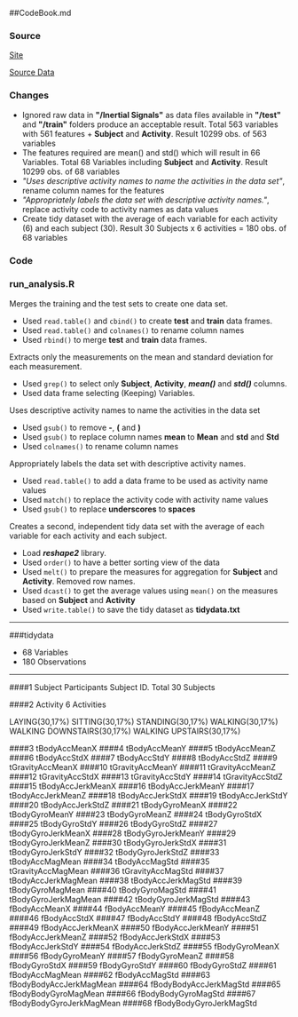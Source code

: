 ##CodeBook.md


### Source


[Site](http://archive.ics.uci.edu/ml/datasets/Human+Activity+Recognition+Using+Smartphones)

[Source Data](https://d396qusza40orc.cloudfront.net/getdata%2Fprojectfiles%2FUCI%20HAR%20Dataset.zip)


### Changes

* Ignored raw data in __"/Inertial Signals"__ as data files available in __"/test"__ and __"/train"__ folders produce an acceptable result.  Total 563 variables with 561 features + __Subject__ and __Activity__.  Result 10299 obs. of 563 variables
* The features required are mean() and std() which will result in 66 Variables.  Total 68 Variables including __Subject__ and __Activity__.  Result 10299 obs. of 68 variables
* _"Uses descriptive activity names to name the activities in the data set"_, rename column names for the features
* _"Appropriately labels the data set with descriptive activity names."_, replace activity code to activity names as data values
* Create tidy dataset with the average of each variable for each activity (6) and each subject (30).  Result 30 Subjects x 6 activities = 180 obs. of 68 variables


### Code


### run_analysis.R

Merges the training and the test sets to create one data set.


* Used ```read.table()``` and ```cbind()``` to create __test__ and __train__ data frames.
* Used ```read.table()``` and ```colnames()``` to rename column names
* Used ```rbind()``` to merge __test__ and __train__ data frames.


Extracts only the measurements on the mean and standard deviation for each measurement.

* Used ```grep()``` to select only __Subject__, __Activity__, __*mean()*__ and __*std()*__ columns.
* Used data frame selecting (Keeping) Variables.


Uses descriptive activity names to name the activities in the data set

* Used ```gsub()``` to remove __-__, __(__ and __)__
* Used ```gsub()``` to replace column names __mean__ to __Mean__ and __std__ and __Std__
* Used ```colnames()``` to rename column names

Appropriately labels the data set with descriptive activity names.
 
* Used ```read.table()``` to add a data frame to be used as activity name values
* Used ```match()``` to replace the activity code with activity name values
* Used ```gsub()``` to replace __underscores__ to __spaces__

Creates a second, independent tidy data set with the average of each variable for each activity and each subject.
 
* Load __*reshape2*__ library.
* Used ```order()``` to have a better sorting view of the data
* Used ```melt()``` to prepare the measures for aggregation for __Subject__ and __Activity__.  Removed row names.
* Used ```dcast()``` to get the average values using ```mean()``` on the measures based on __Subject__ and __Activity__
* Used ```write.table()``` to save the tidy dataset as __tidydata.txt__



-----------

###tidydata


* 68 Variables
* 180 Observations

-----------

####1   Subject
Participants Subject ID.  Total 30 Subjects

####2   Activity
6 Activities

LAYING(30,17%)
SITTING(30,17%)
STANDING(30,17%)
WALKING(30,17%)
WALKING DOWNSTAIRS(30,17%)
WALKING UPSTAIRS(30,17%)

####3   tBodyAccMeanX
####4   tBodyAccMeanY
####5   tBodyAccMeanZ
####6   tBodyAccStdX
####7   tBodyAccStdY
####8   tBodyAccStdZ
####9   tGravityAccMeanX
####10  tGravityAccMeanY
####11  tGravityAccMeanZ
####12  tGravityAccStdX
####13  tGravityAccStdY
####14  tGravityAccStdZ
####15  tBodyAccJerkMeanX
####16  tBodyAccJerkMeanY
####17  tBodyAccJerkMeanZ
####18  tBodyAccJerkStdX
####19  tBodyAccJerkStdY
####20  tBodyAccJerkStdZ
####21  tBodyGyroMeanX
####22  tBodyGyroMeanY
####23  tBodyGyroMeanZ
####24  tBodyGyroStdX
####25  tBodyGyroStdY
####26  tBodyGyroStdZ
####27  tBodyGyroJerkMeanX
####28  tBodyGyroJerkMeanY
####29  tBodyGyroJerkMeanZ
####30  tBodyGyroJerkStdX
####31  tBodyGyroJerkStdY
####32  tBodyGyroJerkStdZ
####33  tBodyAccMagMean
####34  tBodyAccMagStd
####35  tGravityAccMagMean
####36  tGravityAccMagStd
####37  tBodyAccJerkMagMean
####38  tBodyAccJerkMagStd
####39  tBodyGyroMagMean
####40  tBodyGyroMagStd
####41  tBodyGyroJerkMagMean
####42  tBodyGyroJerkMagStd
####43  fBodyAccMeanX
####44  fBodyAccMeanY
####45  fBodyAccMeanZ
####46  fBodyAccStdX
####47  fBodyAccStdY
####48  fBodyAccStdZ
####49  fBodyAccJerkMeanX
####50  fBodyAccJerkMeanY
####51  fBodyAccJerkMeanZ
####52  fBodyAccJerkStdX
####53  fBodyAccJerkStdY
####54  fBodyAccJerkStdZ
####55  fBodyGyroMeanX
####56  fBodyGyroMeanY
####57  fBodyGyroMeanZ
####58  fBodyGyroStdX
####59  fBodyGyroStdY
####60  fBodyGyroStdZ
####61  fBodyAccMagMean
####62  fBodyAccMagStd
####63  fBodyBodyAccJerkMagMean
####64  fBodyBodyAccJerkMagStd
####65  fBodyBodyGyroMagMean
####66  fBodyBodyGyroMagStd
####67  fBodyBodyGyroJerkMagMean
####68  fBodyBodyGyroJerkMagStd